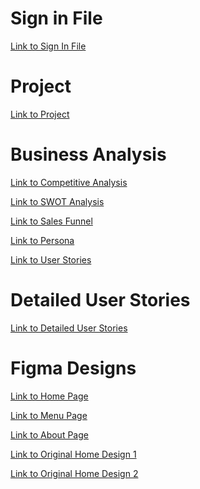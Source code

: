 # Sign in File

[Link to Sign In File](sign_in.md)

# Project

[Link to Project](https://github.com/Lazaro-Barrios/my-app2)

# Business Analysis

[Link to Competitive Analysis](Business%20Analysis/Competitive%20Analysis.pdf) <br>

[Link to SWOT Analysis](Business%20Analysis/SWOT%20Analysis.pdf) <br>

[Link to Sales Funnel](Business%20Analysis/Sales%20Funnel.pdf) <br>

[Link to Persona](Business%20Analysis/Persona.pdf) <br>

[Link to User Stories](Business%20Analysis/User%20Stories.pdf) <br>

# Detailed User Stories

[Link to Detailed User Stories](Business%20Analysis/User%20Stories%20Continued.pdf) <br>

# Figma Designs

[Link to Home Page](Figma%20Designs/HomePageFinal.png) <br>

[Link to Menu Page](Figma%20Designs/MenuPage.png) <br>

[Link to About Page](Figma%20Designs/AboutPage.png) <br>

[Link to Original Home Design 1](Figma%20Designs/HomePage1.png) <br>

[Link to Original Home Design 2](Figma%20Designs/HomePage2.png) <br>

